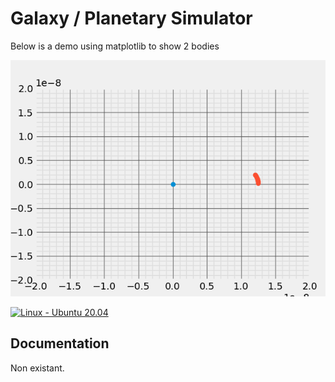 # Galaxy / Planetary Simulator 

Below is a demo using matplotlib to show 2 bodies

![](https://github.com/lucylamb0/Star_Reader/blob/master/animation.gif)

[![Linux - Ubuntu 20.04](https://github.com/lucylamb0/galaxy-in-cpp/actions/workflows/cmake.yml/badge.svg)](https://github.com/lucylamb0/galaxy-in-cpp/actions/workflows/cmake.yml)

## Documentation

Non existant.
